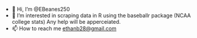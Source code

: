 - 👋 Hi, I’m @EBeanes250
- 👀 I’m interested in scraping data in R using the baseballr package (NCAA college stats)
Any help will be apperceiated.  
- 📫 How to reach me ethanb28@gmail.com

<!---
EBeanes250/EBeanes250 is a ✨ special ✨ repository because its `README.md` (this file) appears on your GitHub profile.
You can click the Preview link to take a look at your changes.
--->
